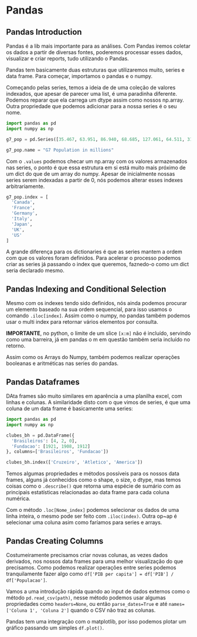 # Pandas

## Pandas Introduction

Pandas é a lib mais importante para as análises. Com Pandas iremos coletar os dados a partir de diversas fontes, poderemos processar esses dados, visualizar e criar reports, tudo utilizando o Pandas.

Pandas tem basicamente duas estruturas que utilizaremos muito, series e data frame. Para começar, importamos o pandas e o numpy.

Começando pelas series, temos a ideia de de uma coleção de valores indexados, que apesar de parecer uma list, é uma paradinha diferente. Podemos reparar que ela carrega um dtype assim como nossos np.array. Outra propriedade que podemos adicionar para a nossa series é o seu nome.
```py
import pandas as pd
import numpy as np

g7_pop = pd.Series([35.467, 63.951, 86.940, 68.685, 127.061, 64.511, 318.523])

g7_pop.name = "G7 Population in millions"
```

Com o `.values` podemos checar um np.array com os valores armazenados nas series, o ponto é que essa estrutura em si está muito mais próximo de um dict do que de um array do numpy. Apesar de inicialmente nossas series serem indexadas a partir de 0, nós podemos alterar esses indexes arbitrariamente.
```py
g7_pop.index = [
  'Canada',
  'France',
  'Germany',
  'Italy',
  'Japan',
  'UK',
  'US'
]
```

A grande diferença para os dictionaries é que as series mantem a ordem com que os valores foram definidos. Para acelerar o processo podemos criar as series já passando o index que queremos, faznedo-o como um dict seria declarado mesmo.

## Pandas Indexing and Conditional Selection

Mesmo com os indexes tendo sido definidos, nós ainda podemos procurar um elemento baseado na sua ordem sequencial, para isso usamos o comando `.iloc[index]`. Assim como o numpy, no pandas também podemos usar o multi index para retornar vários elementos por consulta.

**IMPORTANTE**, no python, o limite de um slice `[x:m]` não é incluído, servindo como uma barreira, já em pandas o m em questão também seria incluído no retorno.

Assim como os Arrays do Numpy, também podemos realizar operações booleanas e aritméticas nas series do pandas.

## Pandas Dataframes

DAta frames são muito similares em aparência a uma planilha excel, com linhas e colunas. A similaridade disto com o que vimos de series, é que uma coluna de um data frame é basicamente uma series:
```py
import pandas as pd
import numpy as np

clubes_bh = pd.DataFrame({
  'Brasileiros': [4, 2, 0],
  'Fundacao': [1921, 1908, 1912]
}, columns=['Brasileiros', 'Fundacao'])

clubes_bh.index(['Cruzeiro', 'Atletico', 'America'])
```

Temos algumas propriedades e métodos possíveis para os nossos data frames, alguns já conhecidos como o shape, o size, o dtype, mas temos coisas como o `.describe()` que retorna uma espécie de sumário com as principais estatísticas relacionadas ao data frame para cada coluna numérica.

Com o método `.loc[Nome_index]` podemos selecionar os dados de uma linha inteira, o mesmo pode ser feito com `.iloc(index)`. Outra op~ap é selecionar uma coluna asim como faríamos para series e arrays.

## Pandas Creating Columns

Costumeiramente precisamos criar novas colunas, as vezes dados derivados, nos nossos data frames para uma melhor visualização do que precisamos. Como podemos realizar operações entre series podemos tranquilamente fazer algo como `df['PIB per capita'] = df['PIB'] / df['Populacao']`.

Vamos a uma introdução rápida quando ao input de dados externos como o método `pd.read_csv(path)`, nesse método podemos usar algumas propriedades como `headers=None`, ou então `parse_dates=True` e até `names=['Coluna 1', 'Coluna 2']` quando o CSV não traz as colunas.

Pandas tem uma integração com o matplotlib, por isso podemos plotar um gráfico passando um simples `df.plot()`.
